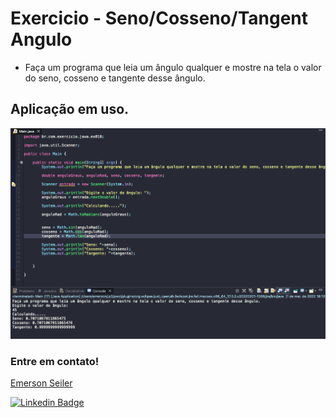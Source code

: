 # Exercicio - Seno/Cosseno/Tangent Angulo
- Faça um programa que leia um ângulo qualquer e mostre na tela o valor do seno, cosseno e tangente desse ângulo.

## Aplicação em uso.

![Gif Exercicio](./img/exercicio.gif)

### Entre em contato!

[Emerson Seiler](https://www.linkedin.com/in/seileremerson/)

[![Linkedin Badge](https://img.shields.io/badge/-seileremerson-blue?style=flat-square&logo=Linkedin&logoColor=white&link=https://www.linkedin.com/in/diogoalvesti/)](https://www.linkedin.com/in/seileremerson/)
